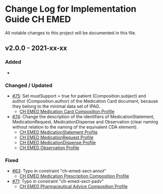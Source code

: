 # Change Log for Implementation Guide CH EMED
All notable changes to this project will be documented in this file.   

## v2.0.0 - 2021-xx-xx
 
### Added
* 

   
### Changed / Updated
* [#75](https://github.com/ehealthsuisse/ch-emed/issues/75): Set mustSupport = true for patient (Composition.subject) and author (Composition.author) of the Medication Card document, because they belong to the minimal data set of IPAG.
   * [CH EMED Medication Card Composition Profile](http://build.fhir.org/ig/ehealthsuisse/ch-emed/branches/master/StructureDefinition-ch-emed-composition-medicationcard.html)
* [#74](https://github.com/ehealthsuisse/ch-emed/issues/74): Change the description of the identifiers of MedicationStatement, MedicationRequest, MedicationDispense and Observation (clear naming without relation to the naming of the equivalent CDA element).
   * [CH EMED MedicationStatement Profile](http://build.fhir.org/ig/ehealthsuisse/ch-emed/branches/master/StructureDefinition-ch-emed-medicationstatement.html)
   * [CH EMED MedicationRequest Profile](http://build.fhir.org/ig/ehealthsuisse/ch-emed/branches/master/StructureDefinition-ch-emed-medicationrequest.html)
   * [CH EMED MedicationDispense Profile](http://build.fhir.org/ig/ehealthsuisse/ch-emed/branches/master/StructureDefinition-ch-emed-medicationdispense.html) 
   * [CH EMED Observation Profile](http://build.fhir.org/ig/ehealthsuisse/ch-emed/branches/master/StructureDefinition-ch-emed-observation.html)

 
### Fixed
* [#63](https://github.com/ehealthsuisse/ch-emed/issues/63): Typo in constraint "ch-emed-sect-annot"
   * [CH EMED Medication Prescription Composition Profile](http://build.fhir.org/ig/ehealthsuisse/ch-emed/branches/master/StructureDefinition-ch-emed-composition-medicationprescription.html)
* [#71](https://github.com/ehealthsuisse/ch-emed/issues/71): Typo in constraint "ch-emed-sect-padv"
   * [CH EMED Pharmaceutical Advice Composition Profile](http://build.fhir.org/ig/ehealthsuisse/ch-emed/branches/master/StructureDefinition-ch-emed-composition-pharmaceuticaladvice.html)
